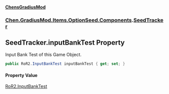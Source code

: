 #### [ChensGradiusMod](index 'index')
### [Chen.GradiusMod.Items.OptionSeed.Components](DLK6_XagJC8yDTIwBWv4gg 'Chen.GradiusMod.Items.OptionSeed.Components').[SeedTracker](MLJxQ_Rdea9IQ2pGcFrbCQ 'Chen.GradiusMod.Items.OptionSeed.Components.SeedTracker')
## SeedTracker.inputBankTest Property
Input Bank Test of this Game Object.  
```csharp
public RoR2.InputBankTest inputBankTest { get; set; }
```
#### Property Value
[RoR2.InputBankTest](https://docs.microsoft.com/en-us/dotnet/api/RoR2.InputBankTest 'RoR2.InputBankTest')
